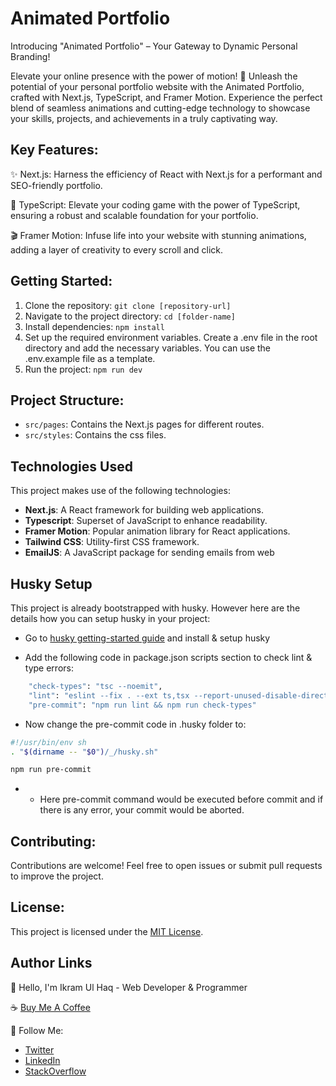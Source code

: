 # Animated Portfolio

Introducing "Animated Portfolio" – Your Gateway to Dynamic Personal Branding!

Elevate your online presence with the power of motion! 🚀 Unleash the potential of your personal portfolio website with the Animated Portfolio, crafted with Next.js, TypeScript, and Framer Motion. Experience the perfect blend of seamless animations and cutting-edge technology to showcase your skills, projects, and achievements in a truly captivating way.

## Key Features:

✨ Next.js: Harness the efficiency of React with Next.js for a performant and SEO-friendly portfolio.

🚀 TypeScript: Elevate your coding game with the power of TypeScript, ensuring a robust and scalable foundation for your portfolio.

🎬 Framer Motion: Infuse life into your website with stunning animations, adding a layer of creativity to every scroll and click.

## Getting Started:

1. Clone the repository: `git clone [repository-url]`
2. Navigate to the project directory: `cd [folder-name]`
3. Install dependencies: `npm install`
4. Set up the required environment variables. Create a .env file in the root directory and add the necessary variables. You can use the .env.example file as a template.
5. Run the project: `npm run dev`

## Project Structure:

- `src/pages`: Contains the Next.js pages for different routes.
- `src/styles`: Contains the css files.

## Technologies Used

This project makes use of the following technologies:

- **Next.js**: A React framework for building web applications.
- **Typescript**: Superset of JavaScript to enhance readability.
- **Framer Motion**: Popular animation library for React applications.
- **Tailwind CSS**: Utility-first CSS framework.
- **EmailJS**: A JavaScript package for sending emails from web

## Husky Setup

This project is already bootstrapped with husky. However here are the details how you can setup husky in your project:

- Go to [husky getting-started guide](https://typicode.github.io/husky/getting-started.html) and install & setup husky

- Add the following code in package.json scripts section to check lint & type errors:

```bash
    "check-types": "tsc --noemit",
    "lint": "eslint --fix . --ext ts,tsx --report-unused-disable-directives --max-warnings 0",
    "pre-commit": "npm run lint && npm run check-types"
```

- Now change the pre-commit code in .husky folder to:

```bash
#!/usr/bin/env sh
. "$(dirname -- "$0")/_/husky.sh"

npm run pre-commit
```

- - Here pre-commit command would be executed before commit and if there is any error, your commit would be aborted.

## Contributing:

Contributions are welcome! Feel free to open issues or submit pull requests to improve the project.

## License:

This project is licensed under the [MIT License](LICENSE.md).

## Author Links

👋 Hello, I'm Ikram Ul Haq - Web Developer & Programmer

☕ [Buy Me A Coffee](https://www.buymeacoffee.com/ikramdev)

🚀 Follow Me:

- [Twitter](https://twitter.com/ikramdeveloper)
- [LinkedIn](https://www.linkedin.com/in/ikramdeveloper/)
- [StackOverflow](https://stackoverflow.com/users/13859212/ikram-ul-haq)
